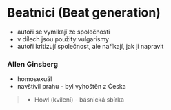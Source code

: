 # Beatnici (Beat generation)
- autoři se vymikají ze společnosti
- v dílech jsou použity vulgarismy
- autoři kritizují společnost, ale naříkají, jak ji napravit

### Allen Ginsberg
- homosexuál
- navštívil prahu - byl vyhoštěn z Česka
> - Howl (kvílení) - básnická sbírka